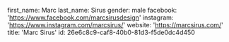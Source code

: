 first_name: Marc
last_name: Sirus
gender: male
facebook: 'https://www.facebook.com/marcsirusdesign'
instagram: 'https://www.instagram.com/marcsirus/'
website: 'https://marcsirus.com/'
title: 'Marc Sirus'
id: 26e6c8c9-caf8-40b0-81d3-f5de0dc4d450

